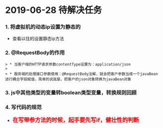 # 2019-06-28 待解决任务

### 1. 将虚拟机的动态ip设置为静态的

* 查看以往的设置静态ip方法

### 2. @RequestBody的作用

	> * 当客户端的HTTP请求参数contentType设置为：application/json
	>
	> * 服务端的处理接口参数使用：@RequestBody注解，就会把客户参数当成一个javaBean进行耦合字段赋值，简单的说就是，把客户的json对象转换为javaBean对象

### 3. js中其他类型的变量转boolean类型变量，转换规则回顾

>
>
>

### 4. 写代码的规范

* <font color="red" size="4">**在写带参方法的时候，起手要先写if，健壮性的判断**</font>

